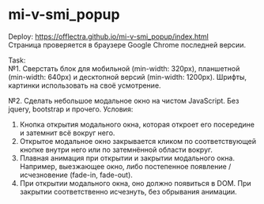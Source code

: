 # mi-v-smi_popup

Deploy: https://offlectra.github.io/mi-v-smi_popup/index.html  
Страница проверяется в браузере Google Chrome последней версии.  

Task:  
№1. Сверстать блок для мобильной (min-width: 320px), планшетной (min-width: 640px) и десктопной версий (min-width: 1200px). Шрифты, картинки использовать на своё усмотрение.

№2. Сделать небольшое модальное окно на чистом JavaScript. Без jquery, bootstrap и прочего.
Условия:
1) Кнопка открытия модального окна, которая откроет его посередине и затемнит всё вокруг него.
2) Открытое модальное окно закрывается кликом по соответствующей кнопке внутри него или по затемнённой области вокруг.
3) Плавная анимация при открытии и закрытии модального окна. Например, выезжающее окно, либо постепенное появление / исчезновение (fade-in, fade-out).
4) При открытии модального окна, оно должно появиться в DOM. При закрытии соответственно исчезнуть, без обрывания анимации.
